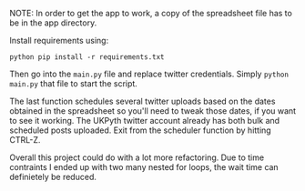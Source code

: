 NOTE: In order to get the app to work, a copy of the spreadsheet file has to be in the app directory.

Install requirements using:

`python pip install -r requirements.txt`

Then go into the `main.py` file and replace twitter credentials. Simply `python main.py` that file to start the script.

The last function schedules several twitter uploads based on the dates obtained in the spreadsheet so you'll need to tweak
those dates, if you want to see it working. The UKPyth twitter account already has both bulk and scheduled posts uploaded.
Exit from the scheduler function by hitting CTRL-Z. 

Overall this project could do with a lot more refactoring. Due to time contraints I ended up with two many nested for loops,
the wait time can definietely be reduced. 
